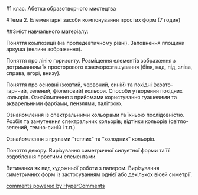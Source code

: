 <div id="hypercomments_widget" class="js-hypercomments-widget invisible"></div>

#1 клас. Абетка образотворчого мистецтва

#Тема 2.  Елементарні засоби компонування простих форм (7 годин)


##Зміст навчального матеріалу:

Поняття композиції (на пропедевтичному рівні). Заповнення площини аркуша (велике зображення).

Поняття про лінію горизонту. Розміщення елементів зображення з дотриманням їх просторового взаєморозташування (біля, над, під, зліва, справа, вгорі, внизу).

Поняття про основні (жовтий, червоний, синій) та похідні (жовто-гарячий, зелений, фіолетовий) кольори. Способи утворення похідних кольорів. Ознайомлення з прийомами користування гуашевими та акварельними фарбами, пензлями, палітрою. 

Ознайомлення із спектральними кольорами та їхньою послідовністю. Розбіл та замутнення спектральних кольорів; відтінки кольорів (світло-зелений, темно-синій і т.п.).  

Ознайомлення з групами “теплих” та “холодних” кольорів. 

Поняття декору. Вирізування симетричної силуетної форми та її оздоблення простими елементами.

Витинанка як вид художньої роботи з папером. Вирізування симетричних форм із застосуванням однієї або декількох вісей симетрії.


<div class="js-hypercomments-container">
    <a href="http://hypercomments.com" class="hc-link" title="comments widget">comments powered by HyperComments</a>
</div>